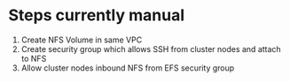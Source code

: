 # Steps currently manual

1. Create NFS Volume in same VPC
2. Create security group which allows SSH from cluster nodes and attach to NFS
3. Allow cluster nodes inbound NFS from EFS security group

